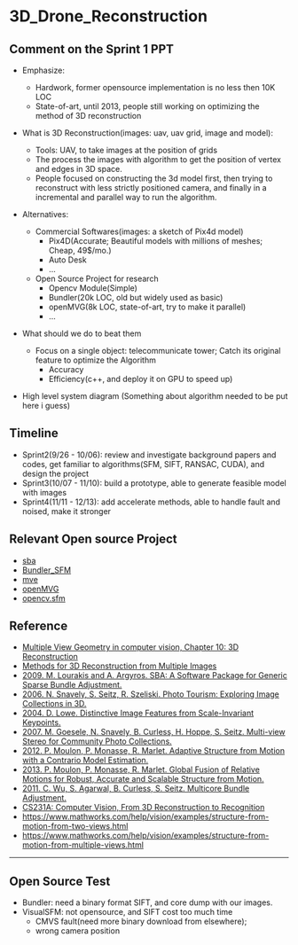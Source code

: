 # 3D_Drone_Reconstruction
## Comment on the Sprint 1 PPT
- Emphasize:
	- Hardwork, former opensource implementation is no less then 10K LOC
	- State-of-art, until 2013, people still working on optimizing the method of 3D reconstruction
- What is 3D Reconstruction(images: uav, uav grid, image and model):
	- Tools: UAV, to take images at the position of grids
	- The process the images with algorithm to get the position of vertex and edges in 3D space.
	- People focused on constructing the 3d model first, then trying to reconstruct with less strictly positioned camera, and finally in a incremental and parallel way to run the algorithm.
- Alternatives:
	- Commercial Softwares(images: a sketch of Pix4d model)
		- Pix4D(Accurate; Beautiful models with millions of meshes; Cheap, 49$/mo.)
		- Auto Desk
		- ...
	- Open Source Project for research
		- Opencv Module(Simple)
		- Bundler(20k LOC, old but widely used as basic)
		- openMVG(8k LOC, state-of-art, try to make it parallel)
		- ...
- What should we do to beat them
	- Focus on a single object: telecommunicate tower; Catch its original feature to optimize the Algorithm
		- Accuracy
		- Efficiency(c++, and deploy it on GPU to speed up)

- High level system diagram
(Something about algorithm needed to be put here i guess)
## Timeline
- Sprint2(9/26 - 10/06): review and investigate background papers and codes, get familiar to algorithms(SFM, SIFT, RANSAC, CUDA), and design the project
- Sprint3(10/07 - 11/10): build a prototype, able to generate feasible model with images
- Sprint4(11/11 - 12/13): add accelerate methods, able to handle fault and noised, make it stronger

## Relevant Open source Project
- [sba](http://users.ics.forth.gr/~lourakis/sba/index.html#)
- [Bundler_SFM](https://github.com/snavely/bundler_sfm)
- [mve](https://github.com/simonfuhrmann/mve)
- [openMVG](https://github.com/openMVG/openMVG/)
- [opencv.sfm](https://docs.opencv.org/4.0.0-alpha/d8/d8c/group__sfm.html)

## Reference
- [Multiple View Geometry in computer vision, Chapter 10: 3D Reconstruction](http://cvrs.whu.edu.cn/downloads/ebooks/Multiple%20View%20Geometry%20in%20Computer%20Vision%20\(Second%20Edition\).pdf)
- [Methods for 3D Reconstruction from Multiple Images](https://people.csail.mit.edu/sparis/talks/Paris_06_3D_Reconstruction.pdf)
- [2009. M. Lourakis and A. Argyros. SBA: A Software Package for Generic Sparse Bundle Adjustment.](users.ics.forth.gr/~lourakis/sba/sba-toms.pdf)
- [2006. N. Snavely, S. Seitz, R. Szeliski. Photo Tourism: Exploring Image Collections in 3D.](http://phototour.cs.washington.edu/Photo_Tourism.pdf)
- [2004. D. Lowe. Distinctive Image Features from Scale-Invariant Keypoints.](https://www.cs.ubc.ca/~lowe/papers/ijcv04.pdf)
- [2007. M. Goesele, N. Snavely, B. Curless, H. Hoppe, S. Seitz. Multi-view Stereo for Community Photo Collections.](https://www.gcc.tu-darmstadt.de/media/gcc/papers/Goesele-2007-MVS.pdf)
- [2012. P. Moulon, P. Monasse, R. Marlet. Adaptive Structure from Motion with a Contrario Model Estimation.](http://imagine.enpc.fr/~marletr/publi/ACCV-2012-Moulon-et-al.pdf)
- [2013. P. Moulon, P. Monasse, R. Marlet. Global Fusion of Relative Motions for Robust, Accurate and Scalable Structure from Motion.](http://imagine.enpc.fr/~moulonp/publis/iccv2013/index.html)
- [2011. C. Wu, S. Agarwal, B. Curless, S. Seitz. Multicore Bundle Adjustment.](http://grail.cs.washington.edu/projects/mcba/pba.pdf)
- [CS231A: Computer Vision, From 3D Reconstruction to Recognition](http://web.stanford.edu/class/cs231a/course_notes.html)
- https://www.mathworks.com/help/vision/examples/structure-from-motion-from-two-views.html
- https://www.mathworks.com/help/vision/examples/structure-from-motion-from-multiple-views.html

---
## Open Source Test
- Bundler: need a binary format SIFT, and core dump with our images.
- VisualSFM: not opensource, and SIFT cost too much time
	- CMVS fault(need more binary download from elsewhere);
	- wrong camera position
